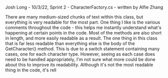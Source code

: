 Josh Long - 10/3/22, Sprint 2 - CharacterFactory.cs - written by Alfie Zhang

There are many medium-sized chunks of text within this class, but everything is very readable for the most part. One thing I like is the various comments throughout the code - this helps me instantly understand what's happening at certain points in the code. Most of the methods are also short in length, and more easily readable as a result. The one thing in this class that is far less readable than everything else is the body of the GetCharacter() method. This is due to a switch statement containing many cases, one for each character type. However, seeing as each case does need to be handled appropriately, I'm not sure what more could be done about this to improve its readability. Although it's not the most readable thing in the code, it's rell
